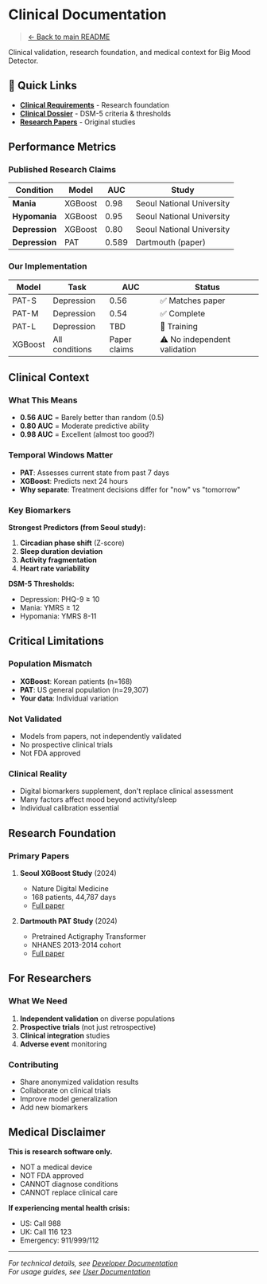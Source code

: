 # Clinical Documentation

> [← Back to main README](../../README.md)

Clinical validation, research foundation, and medical context for Big Mood Detector.

## 🏥 Quick Links

- **[Clinical Requirements](CLINICAL_REQUIREMENTS_DOCUMENT.md)** - Research foundation
- **[Clinical Dossier](CLINICAL_DOSSIER.md)** - DSM-5 criteria & thresholds
- **[Research Papers](../literature/)** - Original studies

## Performance Metrics

### Published Research Claims
| Condition | Model | AUC | Study |
|-----------|-------|-----|--------|
| **Mania** | XGBoost | 0.98 | Seoul National University |
| **Hypomania** | XGBoost | 0.95 | Seoul National University |
| **Depression** | XGBoost | 0.80 | Seoul National University |
| **Depression** | PAT | 0.589 | Dartmouth (paper) |

### Our Implementation
| Model | Task | AUC | Status |
|-------|------|-----|---------|
| PAT-S | Depression | 0.56 | ✅ Matches paper |
| PAT-M | Depression | 0.54 | ✅ Complete |
| PAT-L | Depression | TBD | 🔄 Training |
| XGBoost | All conditions | Paper claims | ⚠️ No independent validation |

## Clinical Context

### What This Means
- **0.56 AUC** = Barely better than random (0.5)
- **0.80 AUC** = Moderate predictive ability
- **0.98 AUC** = Excellent (almost too good?)

### Temporal Windows Matter
- **PAT**: Assesses current state from past 7 days
- **XGBoost**: Predicts next 24 hours
- **Why separate**: Treatment decisions differ for "now" vs "tomorrow"

### Key Biomarkers

**Strongest Predictors (from Seoul study):**
1. **Circadian phase shift** (Z-score)
2. **Sleep duration deviation**
3. **Activity fragmentation**
4. **Heart rate variability**

**DSM-5 Thresholds:**
- Depression: PHQ-9 ≥ 10
- Mania: YMRS ≥ 12
- Hypomania: YMRS 8-11

## Critical Limitations

### Population Mismatch
- **XGBoost**: Korean patients (n=168)
- **PAT**: US general population (n=29,307)
- **Your data**: Individual variation

### Not Validated
- Models from papers, not independently validated
- No prospective clinical trials
- Not FDA approved

### Clinical Reality
- Digital biomarkers supplement, don't replace clinical assessment
- Many factors affect mood beyond activity/sleep
- Individual calibration essential

## Research Foundation

### Primary Papers
1. **Seoul XGBoost Study** (2024)
   - Nature Digital Medicine
   - 168 patients, 44,787 days
   - [Full paper](../literature/converted_markdown/xgboost-mood/xgboost-mood.md)

2. **Dartmouth PAT Study** (2024)
   - Pretrained Actigraphy Transformer
   - NHANES 2013-2014 cohort
   - [Full paper](../literature/converted_markdown/pretrained-actigraphy-transformer/pretrained-actigraphy-transformer.md)

## For Researchers

### What We Need
1. **Independent validation** on diverse populations
2. **Prospective trials** (not just retrospective)
3. **Clinical integration** studies
4. **Adverse event** monitoring

### Contributing
- Share anonymized validation results
- Collaborate on clinical trials
- Improve model generalization
- Add new biomarkers

## Medical Disclaimer

**This is research software only.**
- NOT a medical device
- NOT FDA approved
- CANNOT diagnose conditions
- CANNOT replace clinical care

**If experiencing mental health crisis:**
- US: Call 988
- UK: Call 116 123
- Emergency: 911/999/112

---

*For technical details, see [Developer Documentation](../developer/README.md)*  
*For usage guides, see [User Documentation](../user/README.md)*